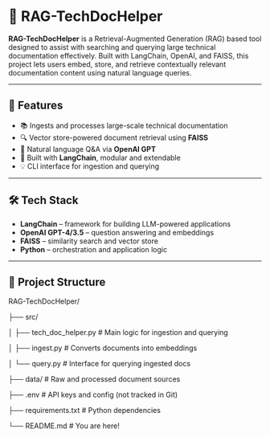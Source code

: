 # 🧠 RAG-TechDocHelper

**RAG-TechDocHelper** 
is a Retrieval-Augmented Generation (RAG) based tool designed to assist with searching and querying large technical documentation effectively. Built with LangChain, OpenAI, and FAISS, this project lets users embed, store, and retrieve contextually relevant documentation content using natural language queries.

---

## 🚀 Features

- 📚 Ingests and processes large-scale technical documentation
- 🔍 Vector store-powered document retrieval using **FAISS**
- 🤖 Natural language Q&A via **OpenAI GPT**
- 🔗 Built with **LangChain**, modular and extendable
- 💡 CLI interface for ingestion and querying

---

## 🛠️ Tech Stack

- **LangChain** – framework for building LLM-powered applications
- **OpenAI GPT-4/3.5** – question answering and embeddings
- **FAISS** – similarity search and vector store
- **Python** – orchestration and application logic

---

## 📁 Project Structure

RAG-TechDocHelper/

├── src/

│ ├── tech_doc_helper.py # Main logic for ingestion and querying

│ ├── ingest.py # Converts documents into embeddings

│ └── query.py # Interface for querying ingested docs

├── data/ # Raw and processed document sources

├── .env # API keys and config (not tracked in Git)

├── requirements.txt # Python dependencies

└── README.md # You are here!
